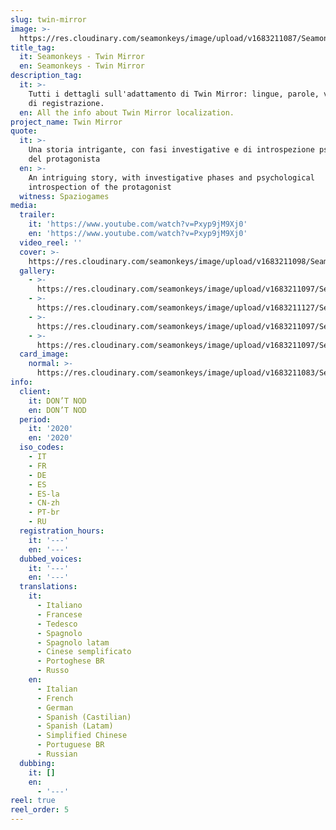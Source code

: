 ```yaml
---
slug: twin-mirror
image: >-
  https://res.cloudinary.com/seamonkeys/image/upload/v1683211087/Seamonkeys-website/meta/tag_image_twin_mirror_hywyvi_gvt2py.jpg
title_tag:
  it: Seamonkeys - Twin Mirror
  en: Seamonkeys - Twin Mirror
description_tag:
  it: >-
    Tutti i dettagli sull'adattamento di Twin Mirror: lingue, parole, voci, ore
    di registrazione.
  en: All the info about Twin Mirror localization.
project_name: Twin Mirror
quote:
  it: >-
    Una storia intrigante, con fasi investigative e di introspezione psicologica
    del protagonista
  en: >-
    An intriguing story, with investigative phases and psychological
    introspection of the protagonist
  witness: Spaziogames
media:
  trailer:
    it: 'https://www.youtube.com/watch?v=Pxyp9jM9Xj0'
    en: 'https://www.youtube.com/watch?v=Pxyp9jM9Xj0'
  video_reel: ''
  cover: >-
    https://res.cloudinary.com/seamonkeys/image/upload/v1683211098/Seamonkeys-website/cover/twin_mirror_cover_jpusgw_yhd9qw.jpg
  gallery:
    - >-
      https://res.cloudinary.com/seamonkeys/image/upload/v1683211097/Seamonkeys-website/gallery/twin_mirror_1_tmq33x_mtih8l.jpg
    - >-
      https://res.cloudinary.com/seamonkeys/image/upload/v1683211127/Seamonkeys-website/gallery/twin_mirror_2_gavwi4_oaeyfw.png
    - >-
      https://res.cloudinary.com/seamonkeys/image/upload/v1683211097/Seamonkeys-website/gallery/twin_mirror_3_npvdh8_gkaezu.webp
    - >-
      https://res.cloudinary.com/seamonkeys/image/upload/v1683211097/Seamonkeys-website/gallery/twin_mirror_4_wbqziq_ihzgpy.webp
  card_image:
    normal: >-
      https://res.cloudinary.com/seamonkeys/image/upload/v1683211083/Seamonkeys-website/cards/twin_mirror_w4v82h_jmwbgq.jpg
info:
  client:
    it: DON’T NOD
    en: DON’T NOD
  period:
    it: '2020'
    en: '2020'
  iso_codes:
    - IT
    - FR
    - DE
    - ES
    - ES-la
    - CN-zh
    - PT-br
    - RU
  registration_hours:
    it: '---'
    en: '---'
  dubbed_voices:
    it: '---'
    en: '---'
  translations:
    it:
      - Italiano
      - Francese
      - Tedesco
      - Spagnolo
      - Spagnolo latam
      - Cinese semplificato
      - Portoghese BR
      - Russo
    en:
      - Italian
      - French
      - German
      - Spanish (Castilian)
      - Spanish (Latam)
      - Simplified Chinese
      - Portuguese BR
      - Russian
  dubbing:
    it: []
    en:
      - '---'
reel: true
reel_order: 5
---
```


